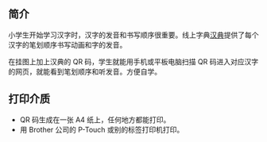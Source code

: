 ## 简介

小学生开始学习汉字时，汉字的发音和书写顺序很重要。线上字典[汉典](http://www.zdic.net/z/17/js/5929.htm)提供了每个汉字的笔划顺序书写动画和字的发音。

在挂图上加上汉典的 QR 码，学生就能用手机或平板电脑扫描 QR 码进入对应汉字的网页，就能看到笔划顺序和听发音。方便自学。


## 打印介质

* QR 码生成在一张 A4 纸上，任何地方都能打印。
* 用 Brother 公司的 P-Touch 或别的标签打印机打印。

